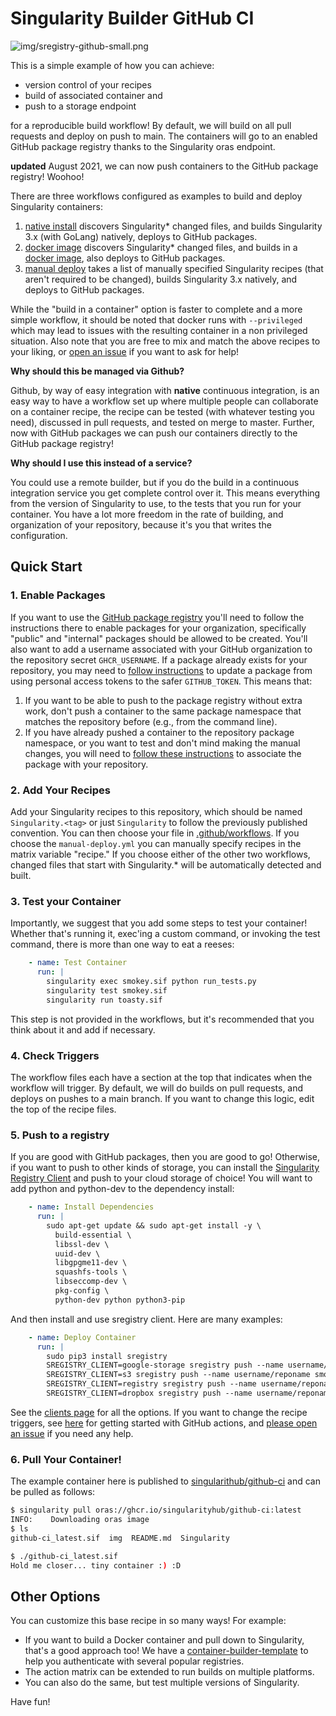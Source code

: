 # Singularity Builder GitHub CI

![img/sregistry-github-small.png](img/sregistry-github-small.png)


This is a simple example of how you can achieve:

 - version control of your recipes
 - build of associated container and
 - push to a storage endpoint

for a reproducible build workflow! By default, we will build on all pull requests and deploy
on push to main. The containers will go to an enabled GitHub package registry thanks to
the Singularity oras endpoint.

**updated** August 2021, we can now push containers to the GitHub package registry! Woohoo!

There are three workflows configured as examples to build and deploy Singularity containers:

1. [native install](.github/workflows/native-install.yml) discovers Singularity* changed files, and builds Singularity 3.x (with GoLang) natively, deploys to GitHub packages.
2. [docker image](.github/workflows/container.yml) discovers Singularity* changed files, and builds in a [docker image](https://quay.io/repository/singularity/singularity), also deploys to GitHub packages.
3. [manual deploy](.github/workflows/manual-deploy.yml) takes a list of manually specified Singularity recipes (that aren't required to be changed), builds Singularity 3.x natively, and deploys to GitHub packages.

While the "build in a container" option is faster to complete and a more simple workflow, it should be noted that docker runs with
`--privileged` which may lead to issues with the resulting container in a non privileged situation. Also note that you
are free to mix and match the above recipes to your liking, or [open an issue](https://github.com/singularityhub/github-ci/issues) if you want to ask for help!

**Why should this be managed via Github?**

Github, by way of easy integration with **native** continuous integration, is an easy way
to have a workflow set up where multiple people can collaborate on a container recipe,
the recipe can be tested (with whatever testing you need), discussed in pull requests,
and tested on merge to master. Further, now with GitHub packages we can push our containers
directly to the GitHub package registry!

**Why should I use this instead of a service?**

You could use a remote builder, but if you do the build in a continuous integration
service you get complete control over it. This means everything from the version of
Singularity to use, to the tests that you run for your container. You have a lot more
freedom in the rate of building, and organization of your repository, because it's you
that writes the configuration.

## Quick Start

### 1. Enable Packages

If you want to use the [GitHub package registry](https://docs.github.com/en/packages/working-with-a-github-packages-registry/working-with-the-container-registry)
you'll need to follow the instructions there to enable packages for your organization, specifically "public" and "internal" packages should be allowed to be created. You'll also want to add a username associated with your GitHub organization to the repository secret `GHCR_USERNAME`. If a package already exists for your repository, you may need to [follow instructions](https://docs.github.com/en/packages/managing-github-packages-using-github-actions-workflows/publishing-and-installing-a-package-with-github-actions#upgrading-a-workflow-that-accesses-ghcrio) to update a package from using personal access tokens to the safer `GITHUB_TOKEN`. This means that:

 1. If you want to be able to push to the package registry without extra work, don't push a container to the same package namespace that matches the repository before (e.g., from the command line).
 2. If you have already pushed a container to the repository package namespace, or you want to test and don't mind making the manual changes, you will need to [follow these instructions](https://docs.github.com/en/packages/managing-github-packages-using-github-actions-workflows/publishing-and-installing-a-package-with-github-actions#upgrading-a-workflow-that-accesses-ghcrio) to associate the package with your repository.

### 2. Add Your Recipes

Add your Singularity recipes to this repository, which should be named `Singularity.<tag>` 
or just `Singularity` to follow the previously published convention. You can then choose your file in [.github/workflows](.github/workflows).
If you choose the `manual-deploy.yml` you can manually specify recipes in the matrix variable "recipe."
If you choose either of the other two workflows, changed files that start with Singularity.* will
be automatically detected and built.

### 3. Test your Container

Importantly, we suggest that you add some steps to test your container! Whether that's running it,
exec'ing a custom command, or invoking the test command, there is more than
one way to eat a reeses:

```yaml
    - name: Test Container
      run: |
        singularity exec smokey.sif python run_tests.py
        singularity test smokey.sif
        singularity run toasty.sif
```

This step is not provided in the workflows, but it's recommended that you think about it and add if necessary.

### 4. Check Triggers

The workflow files each have a section at the top that indicates when the workflow will
trigger. By default, we will do builds on pull requests, and deploys on pushes to a main
branch. If you want to change this logic, edit the top of the recipe files.

### 5. Push to a registry

If you are good with GitHub packages, then you are good to go! Otherwise,
if you want to push to other kinds of storage, you can install the [Singularity Registry Client](http://singularityhub.github.io/sregistry-cli) and push to your cloud storage of choice! You will want to add python and python-dev to the dependency
install:

```yaml
    - name: Install Dependencies
      run: |
        sudo apt-get update && sudo apt-get install -y \
          build-essential \
          libssl-dev \
          uuid-dev \
          libgpgme11-dev \
          squashfs-tools \
          libseccomp-dev \
          pkg-config \
          python-dev python python3-pip
```

And then install and use sregistry client. Here are many examples:

```yaml
    - name: Deploy Container
      run: |
        sudo pip3 install sregistry
        SREGISTRY_CLIENT=google-storage sregistry push --name username/reponame smokey.sif
        SREGISTRY_CLIENT=s3 sregistry push --name username/reponame smokey.sif
        SREGISTRY_CLIENT=registry sregistry push --name username/reponame smokey.sif
        SREGISTRY_CLIENT=dropbox sregistry push --name username/reponame smokey.sif
```

See the [clients page](https://singularityhub.github.io/sregistry-cli/clients) for all the options.
If you want to change the recipe triggers, see [here](https://help.github.com/en/articles/about-github-actions#core-concepts-for-github-actions)
for getting started with GitHub actions, and [please open an issue](https://www.github.com/singularityhub/github-ci/issues)
if you need any help.

### 6. Pull Your Container!

The example container here is published to [singularithub/github-ci](https://github.com/singularityhub/github-ci/pkgs/container/github-ci)
and can be pulled as follows:

```bash
$ singularity pull oras://ghcr.io/singularityhub/github-ci:latest
INFO:    Downloading oras image
$ ls
github-ci_latest.sif  img  README.md  Singularity

$ ./github-ci_latest.sif 
Hold me closer... tiny container :) :D
```

## Other Options

You can customize this base recipe in so many ways! For example:

 - If you want to build a Docker container and pull down to Singularity, that's a good approach too! We have a [container-builder-template](https://github.com/autamus/container-builder-template) to help you authenticate with several popular registries.
 - The action matrix can be extended to run builds on multiple platforms.
 - You can also do the same, but test multiple versions of Singularity.

Have fun!
